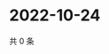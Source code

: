 # 2022-10-24

共 0 条

<!-- BEGIN WEIBO -->
<!-- 最后更新时间 Mon Oct 24 2022 13:20:07 GMT+0800 (China Standard Time) -->

<!-- END WEIBO -->
